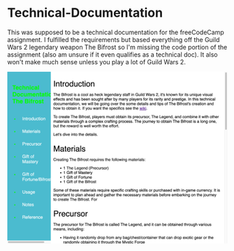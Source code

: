 # Technical-Documentation

This was supposed to be a technical documentation for the freeCodeCamp assignment. I fulfilled the requirements but based everything off the Guild Wars 2 legendary weapon The Bifrost so I'm missing the code portion of the assignment (also am unsure if it even qualifies as a technical doc). It also won't make much sense unless you play a lot of Guild Wars 2.

![](https://github.com/Chen-Prototypes/Web-Design/blob/main/Technical-Documentation/Screenshot.png?raw=true)

